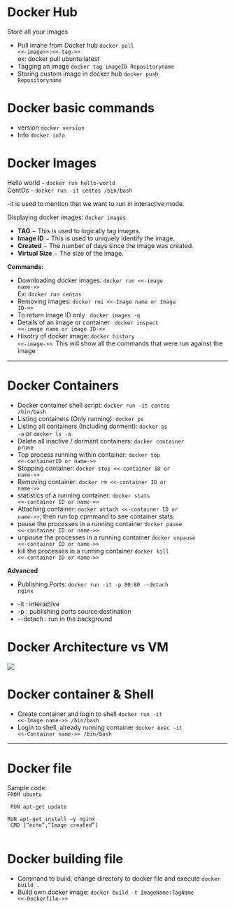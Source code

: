 # Docker Hub
Store all your images
- Pull imahe from Docker hub <code>docker pull <<-image>>:<<-tag->> </code><br>
    ex: docker pull ubuntu:latest
- Tagging an image <code>docker tag imageID Repositoryname</code>
- Storing custom image in docker hub <code>docker push Repositoryname</code>

# Docker basic commands

- version <code>docker version</code>
- Info <code>docker info</code>

# Docker Images
Hello world - <code>docker run hello-world</code><br>
CentOs - <code>docker run -it centos /bin/bash</code><br>

-it is used to mention that we want to run in interactive mode.<br>

Displaying docker images: <code>docker images</code><br>
<ul>
<li><b>TAG</b> − This is used to logically tag images.</li>
<li><b>Image ID</b> − This is used to uniquely identify the image.</li>
<li><b>Created</b> − The number of days since the image was created.</li>
<li><b>Virtual Size</b> − The size of the image.</li>
</ul>

<b>Commands:</b><br>
- Downloading docker images: <code>docker run <<-image name->></code><br>
Ex: <code>docker run centos</code><br>
- Removing images: <code>docker rmi <<-Image name or Image ID->></code><br>
- To return image ID only <code> docker images -q </code><br>
- Details of an image or container <code> docker inspect <<-image name or image ID->></code><br>
- Hisotry of docker image: <code>docker history <<-image->></code>. This will show all the commands that were run against the image<br>
<hr>

# Docker Containers

- Docker container shell script: <code>docker run -it centos /bin/bash</code><br>
- Listing containers (Only running): <code>docker ps</code>
- Listing all containers (Including dorment): <code>docker ps -a</code> or <code>docker ls -a </code>
- Delete all inactive / dormant containers: <code>docker container prune</code>
- Top process running within container: <code>docker top <<-containerID or name->></code><br>
- Stopping container: <code>docker stop <<-container ID or name->></code>
- Removing container: <code>docker rm <<-container ID or name->></code>
- statistics of a running container: <code>docker stats <<-container ID or name->></code>
- Attaching container: <code>docker attach <<-container ID or name->></code>, then run top cpmmand to see container stats.
- pause the processes in a running container <code>docker pause <<-container ID or name->></code>
- unpause the processes in a running container <code>docker unpause <<-container ID or name->></code>
- kill the processes in a running container <code>docker kill <<-container ID or name->></code>

<b>Advanced</b><br>

- Publishing Ports:  <code>docker run -it -p 80:80 --detach nginx</code>
<ul>
<li>-it : interactive</li>
<li>-p : publishing ports source:destination</li>
<li>--detach : run in the background</li>
</ul> 

# Docker Architecture vs VM

<image src="docker-arch.jpg">

# Docker container & Shell

- Create container and login to shell <code>docker run -it <<-Image name->> /bin/bash</code>
- Login to shell, already running container <code>docker exec -it <<-Container name->> /bin/bash</code>
<hr>

# Docker file

Sample code: <br>
<code>FROM ubuntu <br>
<br>
RUN apt-get update <br> 
RUN apt-get install –y nginx<br> 
CMD [“echo”,”Image created”] <br>
</code>

# Docker building file
- Command to build, change directory to docker file and execute <code>docker build . </code>
- Build own docker image: <code>docker build -t ImageName:TagName <<-Dockerfile->></code>
